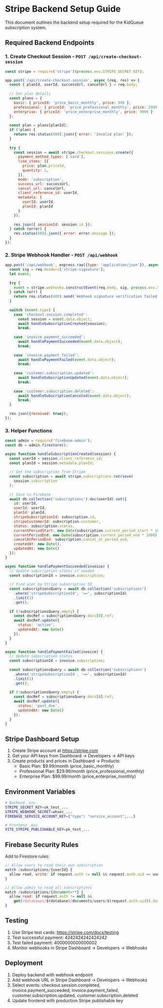 # Stripe Backend Setup Guide

This document outlines the backend setup required for the KidQueue subscription system.

## Required Backend Endpoints

### 1. Create Checkout Session - `POST /api/create-checkout-session`

```javascript
const stripe = require('stripe')(process.env.STRIPE_SECRET_KEY);

app.post('/api/create-checkout-session', async (req, res) => {
  const { planId, userId, successUrl, cancelUrl } = req.body;
  
  // Get plan details
  const plans = {
    basic: { priceId: 'price_basic_monthly', price: 999 },
    professional: { priceId: 'price_professional_monthly', price: 2999 },
    enterprise: { priceId: 'price_enterprise_monthly', price: 9999 }
  };
  
  const plan = plans[planId];
  if (!plan) {
    return res.status(400).json({ error: 'Invalid plan' });
  }
  
  try {
    const session = await stripe.checkout.sessions.create({
      payment_method_types: ['card'],
      line_items: [{
        price: plan.priceId,
        quantity: 1,
      }],
      mode: 'subscription',
      success_url: successUrl,
      cancel_url: cancelUrl,
      client_reference_id: userId,
      metadata: {
        userId: userId,
        planId: planId
      }
    });
    
    res.json({ sessionId: session.id });
  } catch (error) {
    res.status(500).json({ error: error.message });
  }
});
```

### 2. Stripe Webhook Handler - `POST /api/webhook`

```javascript
app.post('/api/webhook', express.raw({type: 'application/json'}), async (req, res) => {
  const sig = req.headers['stripe-signature'];
  let event;
  
  try {
    event = stripe.webhooks.constructEvent(req.body, sig, process.env.STRIPE_WEBHOOK_SECRET);
  } catch (err) {
    return res.status(400).send(`Webhook signature verification failed.`);
  }
  
  switch (event.type) {
    case 'checkout.session.completed':
      const session = event.data.object;
      await handleSubscriptionCreated(session);
      break;
      
    case 'invoice.payment_succeeded':
      await handlePaymentSucceeded(event.data.object);
      break;
      
    case 'invoice.payment_failed':
      await handlePaymentFailed(event.data.object);
      break;
      
    case 'customer.subscription.updated':
      await handleSubscriptionUpdated(event.data.object);
      break;
      
    case 'customer.subscription.deleted':
      await handleSubscriptionCanceled(event.data.object);
      break;
  }
  
  res.json({received: true});
});
```

### 3. Helper Functions

```javascript
const admin = require('firebase-admin');
const db = admin.firestore();

async function handleSubscriptionCreated(session) {
  const userId = session.client_reference_id;
  const planId = session.metadata.planId;
  
  // Get the subscription from Stripe
  const subscription = await stripe.subscriptions.retrieve(
    session.subscription
  );
  
  // Save to Firebase
  await db.collection('subscriptions').doc(userId).set({
    id: userId,
    userId: userId,
    planId: planId,
    stripeSubscriptionId: subscription.id,
    stripeCustomerId: subscription.customer,
    status: subscription.status,
    currentPeriodStart: new Date(subscription.current_period_start * 1000),
    currentPeriodEnd: new Date(subscription.current_period_end * 1000),
    cancelAtPeriodEnd: subscription.cancel_at_period_end,
    createdAt: new Date(),
    updatedAt: new Date()
  });
}

async function handlePaymentSucceeded(invoice) {
  // Update subscription status if needed
  const subscriptionId = invoice.subscription;
  
  // Find user by Stripe subscription ID
  const subscriptionsQuery = await db.collection('subscriptions')
    .where('stripeSubscriptionId', '==', subscriptionId)
    .limit(1)
    .get();
    
  if (!subscriptionsQuery.empty) {
    const docRef = subscriptionsQuery.docs[0].ref;
    await docRef.update({
      status: 'active',
      updatedAt: new Date()
    });
  }
}

async function handlePaymentFailed(invoice) {
  // Update subscription status
  const subscriptionId = invoice.subscription;
  
  const subscriptionsQuery = await db.collection('subscriptions')
    .where('stripeSubscriptionId', '==', subscriptionId)
    .limit(1)
    .get();
    
  if (!subscriptionsQuery.empty) {
    const docRef = subscriptionsQuery.docs[0].ref;
    await docRef.update({
      status: 'past_due',
      updatedAt: new Date()
    });
  }
}
```

## Stripe Dashboard Setup

1. Create Stripe account at https://stripe.com
2. Get your API keys from Dashboard → Developers → API keys
3. Create products and prices in Dashboard → Products:
   - Basic Plan: $9.99/month (price_basic_monthly)
   - Professional Plan: $29.99/month (price_professional_monthly)
   - Enterprise Plan: $99.99/month (price_enterprise_monthly)

## Environment Variables

```bash
# Backend .env
STRIPE_SECRET_KEY=sk_test_...
STRIPE_WEBHOOK_SECRET=whsec_...
FIREBASE_SERVICE_ACCOUNT_KEY={"type": "service_account",...}

# Frontend .env
VITE_STRIPE_PUBLISHABLE_KEY=pk_test_...
```

## Firebase Security Rules

Add to Firestore rules:
```javascript
// Allow users to read their own subscription
match /subscriptions/{userId} {
  allow read, write: if request.auth != null && request.auth.uid == userId;
}

// Allow admin to read all subscriptions
match /subscriptions/{document=**} {
  allow read: if request.auth != null && 
    get(/databases/$(database)/documents/users/$(request.auth.uid)).data.email == 'bryon.bowers@gmail.com';
}
```

## Testing

1. Use Stripe test cards: https://stripe.com/docs/testing
2. Test successful payment: 4242424242424242
3. Test failed payment: 4000000000000002
4. Monitor webhooks in Stripe Dashboard → Developers → Webhooks

## Deployment

1. Deploy backend with webhook endpoint
2. Add webhook URL in Stripe Dashboard → Developers → Webhooks
3. Select events: checkout.session.completed, invoice.payment_succeeded, invoice.payment_failed, customer.subscription.updated, customer.subscription.deleted
4. Update frontend with production Stripe publishable key